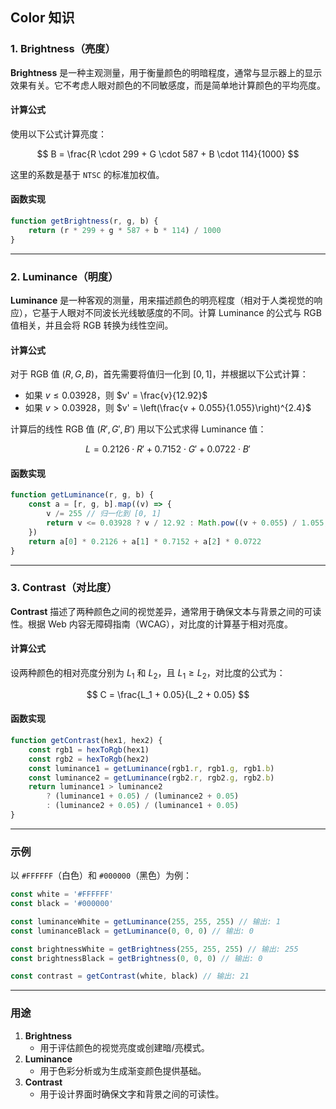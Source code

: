 ## Color 知识

### 1. Brightness（亮度）

**Brightness** 是一种主观测量，用于衡量颜色的明暗程度，通常与显示器上的显示效果有关。它不考虑人眼对颜色的不同敏感度，而是简单地计算颜色的平均亮度。

#### 计算公式

使用以下公式计算亮度：

$$
B = \frac{R \cdot 299 + G \cdot 587 + B \cdot 114}{1000}
$$

这里的系数是基于 `NTSC` 的标准加权值。

#### 函数实现

```javascript
function getBrightness(r, g, b) {
	return (r * 299 + g * 587 + b * 114) / 1000
}
```

---

### 2. Luminance（明度）

**Luminance** 是一种客观的测量，用来描述颜色的明亮程度（相对于人类视觉的响应），它基于人眼对不同波长光线敏感度的不同。计算 Luminance 的公式与 RGB 值相关，并且会将 RGB 转换为线性空间。

#### 计算公式

对于 RGB 值 $(R, G, B)$，首先需要将值归一化到 $[0, 1]$，并根据以下公式计算：

- 如果 $v \leq 0.03928$，则 $v' = \frac{v}{12.92}$
- 如果 $v > 0.03928$，则 $v' = \left(\frac{v + 0.055}{1.055}\right)^{2.4}$

计算后的线性 RGB 值 $(R', G', B')$ 用以下公式求得 Luminance 值：

$$
L = 0.2126 \cdot R' + 0.7152 \cdot G' + 0.0722 \cdot B'
$$

#### 函数实现

```javascript
function getLuminance(r, g, b) {
	const a = [r, g, b].map((v) => {
		v /= 255 // 归一化到 [0, 1]
		return v <= 0.03928 ? v / 12.92 : Math.pow((v + 0.055) / 1.055, 2.4)
	})
	return a[0] * 0.2126 + a[1] * 0.7152 + a[2] * 0.0722
}
```

---

### 3. Contrast（对比度）

**Contrast** 描述了两种颜色之间的视觉差异，通常用于确保文本与背景之间的可读性。根据 Web 内容无障碍指南（WCAG），对比度的计算基于相对亮度。

#### 计算公式

设两种颜色的相对亮度分别为 $L_1$ 和 $L_2$，且 $L_1 \geq L_2$，对比度的公式为：

$$
C = \frac{L_1 + 0.05}{L_2 + 0.05}
$$

#### 函数实现

```javascript
function getContrast(hex1, hex2) {
	const rgb1 = hexToRgb(hex1)
	const rgb2 = hexToRgb(hex2)
	const luminance1 = getLuminance(rgb1.r, rgb1.g, rgb1.b)
	const luminance2 = getLuminance(rgb2.r, rgb2.g, rgb2.b)
	return luminance1 > luminance2
		? (luminance1 + 0.05) / (luminance2 + 0.05)
		: (luminance2 + 0.05) / (luminance1 + 0.05)
}
```

---

### 示例

以 `#FFFFFF`（白色）和 `#000000`（黑色）为例：

```javascript
const white = '#FFFFFF'
const black = '#000000'

const luminanceWhite = getLuminance(255, 255, 255) // 输出: 1
const luminanceBlack = getLuminance(0, 0, 0) // 输出: 0

const brightnessWhite = getBrightness(255, 255, 255) // 输出: 255
const brightnessBlack = getBrightness(0, 0, 0) // 输出: 0

const contrast = getContrast(white, black) // 输出: 21
```

---

### 用途

1. **Brightness**
   - 用于评估颜色的视觉亮度或创建暗/亮模式。
2. **Luminance**
   - 用于色彩分析或为生成渐变颜色提供基础。
3. **Contrast**
   - 用于设计界面时确保文字和背景之间的可读性。

